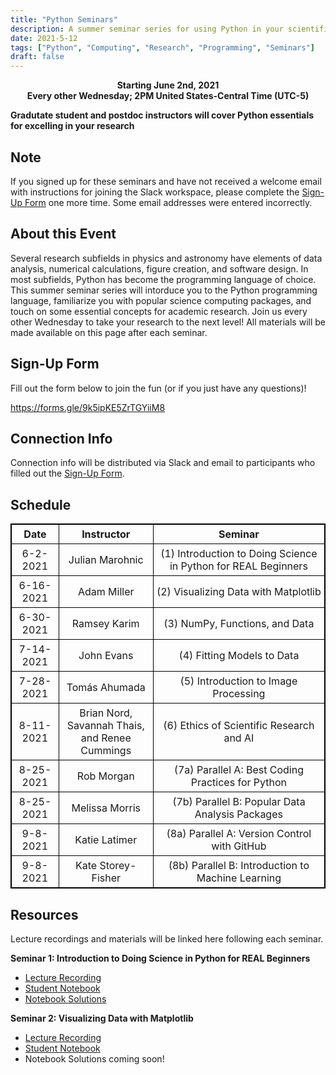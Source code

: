 ```yaml
---
title: "Python Seminars"
description: A summer seminar series for using Python in your scientific research
date: 2021-5-12
tags: ["Python", "Computing", "Research", "Programming", "Seminars"]
draft: false
---
```

**<div align="center">Starting June 2nd, 2021</div>**
**<div align="center">Every other Wednesday; 2PM United States-Central Time (UTC-5)</div>**

**Gradutate student and postdoc instructors will cover Python essentials for excelling in your research**

Note
--------
If you signed up for these seminars and have not received a welcome email with instructions for joining the Slack workspace, please complete the [Sign-Up Form](https://forms.gle/9k5ipKE5ZrTGYiiM8 ) one more time. Some email addresses were entered incorrectly.

About this Event
--------
Several research subfields in physics and astronomy have elements of data analysis, numerical calculations, figure creation, and software design.
In most subfields, Python has become the programming language of choice.
This summer seminar series will intorduce you to the Python programming language, familiarize you with popular science computing packages, and touch on some essential concepts for academic research.
Join us every other Wednesday to take your research to the next level! All materials will be made available on this page after each seminar.

Sign-Up Form
--------
Fill out the form below to join the fun (or if you just have any questions)!

https://forms.gle/9k5ipKE5ZrTGYiiM8 

Connection Info
--------
Connection info will be distributed via Slack and email to participants who filled out the [Sign-Up Form](https://forms.gle/9k5ipKE5ZrTGYiiM8).

Schedule
--------

<style>
table, th, td {
  border: 1px solid black;
  border-collapse: collapse;
}
th, td {
  padding: 5px;
}
table {
  text-align: center;
}
th {
  text-align: center;
}
 table.center {
  margin-left: auto; 
  margin-right: auto;
</style>

 <table class="center">
  <tr>
    <th>Date</th>
    <th>Instructor</th>
    <th>Seminar</th>
  </tr>
  <tr>
    <td>6-2-2021</td>
    <td>Julian Marohnic</td>
    <td>(1) Introduction to Doing Science in Python for REAL Beginners</td>
  </tr>
  <tr>
    <td>6-16-2021</td>
    <td>Adam Miller</td>
    <td>(2) Visualizing Data with Matplotlib </td>
  </tr>
  <tr>
    <td>6-30-2021</td>
    <td>Ramsey Karim</td>
    <td>(3) NumPy, Functions, and Data </td>
  </tr>
  <tr>
    <td>7-14-2021</td>
    <td>John Evans</td>
    <td>(4) Fitting Models to Data </td>
  </tr>
  <tr>
    <td>7-28-2021</td>
    <td>Tomás Ahumada</td>
    <td>(5) Introduction to Image Processing </td>
  </tr>
  <tr>
    <td>8-11-2021</td>
    <td>Brian Nord, Savannah Thais,<br>and Renee Cummings</td>
    <td>(6) Ethics of Scientific Research and AI</td>
  </tr>
  <tr>
    <td>8-25-2021</td>
    <td>Rob Morgan</td>
    <td>(7a) Parallel A: Best Coding Practices for Python</td>
  </tr>
  <tr>
    <td>8-25-2021</td>
    <td>Melissa Morris</td>
    <td>(7b) Parallel B: Popular Data Analysis Packages </td>
  </tr>
  <tr>
    <td>9-8-2021</td>
    <td>Katie Latimer</td>
    <td>(8a) Parallel A: Version Control with GitHub </td>
  </tr>
  <tr>
    <td>9-8-2021</td>
    <td>Kate Storey-Fisher</td>
    <td>(8b) Parallel B: Introduction to Machine Learning </td>
  </tr>
</table> 


Resources
--------

Lecture recordings and materials will be linked here following each seminar.

**Seminar 1: Introduction to Doing Science in Python for REAL Beginners**

- [Lecture Recording](https://drive.google.com/file/d/1ZtLxMYifK8FgjTrQUlLKoND9mjNcpif2/view?usp=sharing)
- [Student Notebook](https://colab.research.google.com/github/ramseykarim/paarc-seminars/blob/main/Lecture1/Student.ipynb)
- [Notebook Solutions](https://colab.research.google.com/github/ramseykarim/paarc-seminars/blob/main/Lecture1/Instructor.ipynb)

**Seminar 2: Visualizing Data with Matplotlib**

- [Lecture Recording](https://drive.google.com/file/d/1RQticHGCqZMQk4Gy2AUaS-7UnkB_CS7x/view?usp=sharing)
- [Student Notebook](https://colab.research.google.com/github/ramseykarim/paarc-seminars/blob/main/Lecture2/SalienceInMatplotlib.ipynb)
- Notebook Solutions coming soon!
